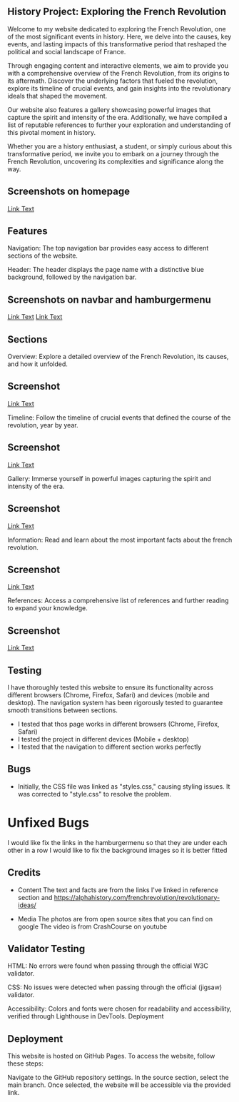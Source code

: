 ## History Project: Exploring the French Revolution
Welcome to my website dedicated to exploring the French Revolution, one of the most significant events in history. Here, we delve into the causes, key events, and lasting impacts of this transformative period that reshaped the political and social landscape of France.

Through engaging content and interactive elements, we aim to provide you with a comprehensive overview of the French Revolution, from its origins to its aftermath. Discover the underlying factors that fueled the revolution, explore its timeline of crucial events, and gain insights into the revolutionary ideals that shaped the movement.

Our website also features a gallery showcasing powerful images that capture the spirit and intensity of the era. Additionally, we have compiled a list of reputable references to further your exploration and understanding of this pivotal moment in history.

Whether you are a history enthusiast, a student, or simply curious about this transformative period, we invite you to embark on a journey through the French Revolution, uncovering its complexities and significance along the way.

## Screenshots on homepage
[Link Text](./screenshots/overview.png)


## Features
Navigation: The top navigation bar provides easy access to different sections of the website.

Header: The header displays the page name with a distinctive blue background, followed by the navigation bar.


## Screenshots on navbar and hamburgermenu
[Link Text](./screenshots/navbar.png)
[Link Text](./screenshots/hamburgermenu.jpg)


## Sections
Overview: Explore a detailed overview of the French Revolution, its causes, and how it unfolded.
## Screenshot
[Link Text](./screenshots/overview.png)

Timeline: Follow the timeline of crucial events that defined the course of the revolution, year by year.
## Screenshot
[Link Text](./screenshots/timeline.png)

Gallery: Immerse yourself in powerful images capturing the spirit and intensity of the era.
## Screenshot
[Link Text](./screenshots/gallery.png)

Information: Read and learn about the most important facts about the french revolution.
## Screenshot
[Link Text](./screenshots/info.png)

References: Access a comprehensive list of references and further reading to expand your knowledge.
## Screenshot
[Link Text](./screenshots/reference.png)


## Testing
I have thoroughly tested this website to ensure its functionality across different browsers (Chrome, Firefox, Safari) and devices (mobile and desktop). The navigation system has been rigorously tested to guarantee smooth transitions between sections.

* I tested that thos page works in different browsers (Chrome, Firefox, Safari)
* I tested the project in different devices (Mobile + desktop)
* I tested that the navigation to different section works perfectly

## Bugs
* Initially, the CSS file was linked as "styles.css," causing styling issues. It was corrected to "style.css" to resolve the problem.

# Unfixed Bugs
I would like fix the links in the hamburgermenu so that they are under each other in a row
I would like to fix the background images so it is better fitted

## Credits
* Content
The text and facts are from the links I've linked in reference section and https://alphahistory.com/frenchrevolution/revolutionary-ideas/

* Media
The photos are from open source sites that you can find on google
The video is from CrashCourse on youtube



## Validator Testing
HTML: No errors were found when passing through the official W3C validator.

CSS: No issues were detected when passing through the official (jigsaw) validator.

Accessibility: Colors and fonts were chosen for readability and accessibility, verified through Lighthouse in DevTools.
Deployment


## Deployment
This website is hosted on GitHub Pages. To access the website, follow these steps:

Navigate to the GitHub repository settings.
In the source section, select the main branch.
Once selected, the website will be accessible via the provided link.